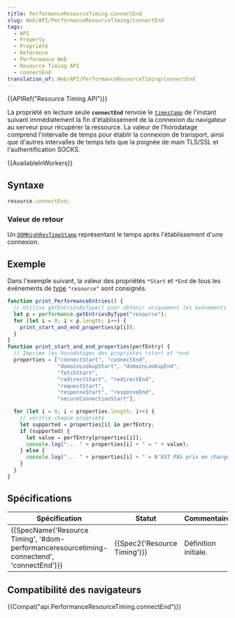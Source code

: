 ```yaml
---
title: PerformanceResourceTiming.connectEnd
slug: Web/API/PerformanceResourceTiming/connectEnd
tags:
  - API
  - Property
  - Propriété
  - Reference
  - Performance Web
  - Resource Timing API
  - connectEnd
translation_of: Web/API/PerformanceResourceTiming/connectEnd
---
```

{{APIRef("Resource Timing API")}}

La propriété en lecture seule **`connectEnd`** renvoie le [`timestamp`](/fr/docs/Web/API/DOMHighResTimeStamp) de l'instant suivant immédiatement la fin d'établissement de la connexion du navigateur au serveur pour récupérer la ressource. La valeur de l'horodatage comprend l'intervalle de temps pour établir la connexion de transport, ainsi que d'autres intervalles de temps tels que la poignée de main TLS/SSL et l'authentification SOCKS.

{{AvailableInWorkers}}

## Syntaxe

```js
resource.connectEnd;
```

### Valeur de retour

Un [`DOMHighResTimeStamp`](/fr/docs/Web/API/DOMHighResTimeStamp) représentant le temps après l'établissement d'une connexion.

## Exemple

Dans l'exemple suivant, la valeur des propriétés `*Start` et `*End` de tous les événements de [type](/fr/docs/Web/API/PerformanceEntry/entryType) `"resource"` sont consignés.

```js
function print_PerformanceEntries() {
  // Utilise getEntriesByType() pour obtenir uniquement les événements "resource"
  let p = performance.getEntriesByType("resource");
  for (let i = 0; i < p.length; i++) {
    print_start_and_end_properties(p[i]);
  }
}
function print_start_and_end_properties(perfEntry) {
  // Imprime les horodatages des propriétés *start et *end
  properties = ["connectStart", "connectEnd",
                "domainLookupStart", "domainLookupEnd",
                "fetchStart",
                "redirectStart", "redirectEnd",
                "requestStart",
                "responseStart", "responseEnd",
                "secureConnectionStart"];

  for (let i = 0; i < properties.length; i++) {
    // vérifie chaque propriété
    let supported = properties[i] in perfEntry;
    if (supported) {
      let value = perfEntry[properties[i]];
      console.log("... " + properties[i] + " = " + value);
    } else {
      console.log("... " + properties[i] + " = N'EST PAS pris en charge");
    }
  }
}
```

## Spécifications

| Spécification                                                                                                                        | Statut                               | Commentaire          |
| ------------------------------------------------------------------------------------------------------------------------------------ | ------------------------------------ | -------------------- |
| {{SpecName('Resource Timing', '#dom-performanceresourcetiming-connectend', 'connectEnd')}} | {{Spec2('Resource Timing')}} | Définition initiale. |

## Compatibilité des navigateurs

{{Compat("api.PerformanceResourceTiming.connectEnd")}}
